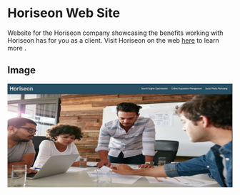 # Horiseon Web Site

Website for the Horiseon company showcasing the benefits working with Horiseon has for you as a client.  Visit Horiseon on the web [here](https://caeldeth.github.io/horiseon-web/#social-media-marketing) to learn more .

## Image
![Horiseon Website preview](./assets/images/Capture.JPG "Horiseon Website preview")
